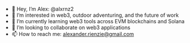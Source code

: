- 👋 Hey, I’m Alex: @alxrnz2
- 👀 I’m interested in web3, outdoor adventuring, and the future of work
- 🌱 I’m currently learning web3 tools across EVM blockchains and Solana
- 💞️ I’m looking to collaborate on web3 applications
- 📫 How to reach me: alexander.rienzie@gmail.com

<!---
alxrnz2/alxrnz2 is a ✨ special ✨ repository because its `README.md` (this file) appears on your GitHub profile.
You can click the Preview link to take a look at your changes.
--->
